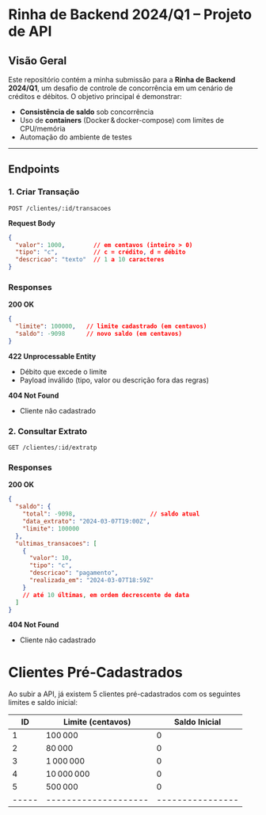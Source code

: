 # Rinha de Backend 2024/Q1 – Projeto de API

## Visão Geral

Este repositório contém a minha submissão para a **Rinha de Backend 2024/Q1**, um desafio de controle de concorrência em um cenário de créditos e débitos. O objetivo principal é demonstrar:

- **Consistência de saldo** sob concorrência  
- Uso de **containers** (Docker & docker-compose) com limites de CPU/memória  
- Automação do ambiente de testes  

---

## Endpoints

### 1. Criar Transação

`POST /clientes/:id/transacoes`

**Request Body**

```json
{
  "valor": 1000,        // em centavos (inteiro > 0)
  "tipo": "c",          // c = crédito, d = débito
  "descricao": "texto"  // 1 a 10 caracteres
}
```
### Responses

**200 OK**

```json
{
  "limite": 100000,   // limite cadastrado (em centavos)
  "saldo": -9098      // novo saldo (em centavos)
}
```

**422 Unprocessable Entity**

- Débito que excede o limite
- Payload inválido (tipo, valor ou descrição fora das regras)

**404 Not Found**

- Cliente não cadastrado

### 2. Consultar Extrato

`GET /clientes/:id/extratp`

### Responses

**200 OK**

```json
{
  "saldo": {
    "total": -9098,                     // saldo atual
    "data_extrato": "2024-03-07T19:00Z",
    "limite": 100000
  },
  "ultimas_transacoes": [
    {
      "valor": 10,
      "tipo": "c",
      "descricao": "pagamento",
      "realizada_em": "2024-03-07T18:59Z"
    }
    // até 10 últimas, em ordem decrescente de data
  ]
}

```

**404 Not Found**

- Cliente não cadastrado

# Clientes Pré-Cadastrados

Ao subir a API, já existem 5 clientes pré-cadastrados com os seguintes limites e saldo inicial:

| ID  | Limite (centavos) | Saldo Inicial |
|-----|--------------------|----------------|
| 1   | 100 000            | 0              |
| 2   | 80 000             | 0              |
| 3   | 1 000 000          | 0              |
| 4   | 10 000 000         | 0              |
| 5   | 500 000            | 0              |
|-----|--------------------|----------------|


